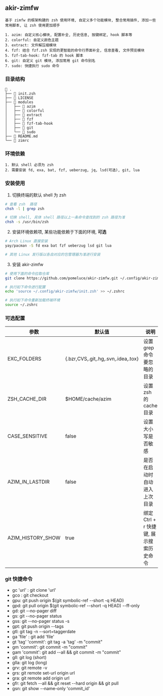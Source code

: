## akir-zimfw

```
基于 zimfw 的框架构建的 zsh 使用环境, 自定义多个功能模块, 整合常用插件, 添加一些常用脚本, 让 zsh 使用更加顺手

1. azim: 自定义核心模块, 配置补全, 历史信息, 按键绑定, hook 脚本等
2. colorful: 自定义颜色主题
3. extract: 文件解压缩模块
4. fzf: 结合 fzf.zsh 实现的更智能的命令行界面补全, 信息查看, 文件预览模块
5. fzf-tab-hook: fzf-tab 的 hook 脚本
6. git: 自定义 git 模块, 添加常用 git 命令别名
7. sudo: 快捷执行 sudo 命令
```

### 目录结构

```
 .
├──  init.zsh
├──  LICENSE
├──  modules
│   ├──  azim
│   ├──  colorful
│   ├──  extract
│   ├──  fzf
│   ├──  fzf-tab-hook
│   ├──  git
│   └──  sudo
├──  README.md
└──  zimrc
```

### 环境依赖

```
1. 默认 shell 必须为 zsh
2. 需要安装 fd, exa, bat, fzf, ueberzug, jq, lsd(可选), git, lua
```

### 安装使用

1. 切换终端的默认 shell 为 zsh

```zsh
# 查看 zsh  路径
chsh -l | grep zsh

# 切换 shell, 具体 shell 路径以上一条命令查找到的 zsh 路径为准
chsh -s /usr/bin/zsh
```

2. 安装环境依赖项, 某些功能依赖于下面的环境, **可选**

```zsh
# Arch Linux 直接安装
yay/pacman -S fd exa bat fzf ueberzug lsd git lua

# 其他 Linux 发行版以各自对应的包管理器为准进行安装
```

3. 安装 akir-zimfw

```zsh
# 使用下面的命令拉取仓库
git clone https://github.com/pomeluce/akir-zimfw.git ~/.config/akir-zimfw

# 执行如下命令进行配置
echo 'source ~/.config/akir-zimfw/init.zsh' >> ~/.zshrc

# 执行如下命令重新加载终端环境
source ~/.zshrc
```

### 可选配置

| 参数              | 默认值                              | 说明                                   |
| ----------------- | ----------------------------------- | -------------------------------------- |
| EXC_FOLDERS       | {.bzr,CVS,.git,.hg,.svn,.idea,.tox} | 设置 grep 命令要忽略的目录             |
| ZSH_CACHE_DIR     | $HOME/cache/azim                    | 设置 zsh 的 cache 目录                 |
| CASE_SENSITIVE    | false                               | 设置大小写是否敏感                     |
| AZIM_IN_LASTDIR   | false                               | 是否在启动时自动进入上次目录           |
| AZIM_HISTORY_SHOW | true                                | 绑定 Ctrl + r 快捷键, 展示搜索历史命令 |

### git 快捷命令

<!-- ``` -->

- gc 'url' : git clone 'url'
- gco : git checkout
- gpu: git push origin $(git symbolic-ref --short -q HEAD)
- gpd: git pull origin $(git symbolic-ref --short -q HEAD) --ff-only
- gd: git --no-pager diff
- gs: git --no-pager status
- gss: git --no-pager status -s
- gpt: git push origin --tags
- gtl: git tag -n --sort=taggerdate
- ga 'file' : git add 'file'
- gt 'tag' 'commit': git tag -a 'tag' -m "commit"
- gm 'commit': git commit -m "commit"
- gam 'commit': git add --all && git commit -m "commit"
- gll: git log (short)
- glla: git log (long)
- grv: git remote -v
- grs: git remote set-url origin url
- gra: git remote add origin url
- gfr: git fetch --all && git reset --hard origin && git pull
- gsn: git show --name-only 'commit_id'
<!-- ``` -->
